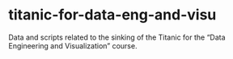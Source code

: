 # titanic-for-data-eng-and-visu
Data and scripts related to the sinking of the Titanic for the “Data Engineering and Visualization” course.
